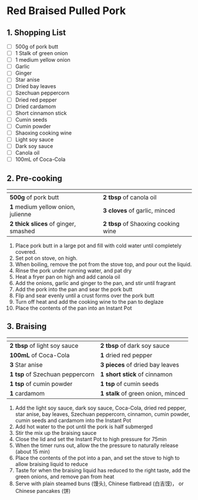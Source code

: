 # Red Braised Pulled Pork

## 1. Shopping List
- [ ] 500g of pork butt
- [ ] 1 Stalk of green onion
- [ ] 1 medium yellow onion
- [ ] Garlic
- [ ] Ginger
- [ ] Star anise
- [ ] Dried bay leaves
- [ ] Szechuan peppercorn
- [ ] Dried red pepper
- [ ] Dried cardamom
- [ ] Short cinnamon stick
- [ ] Cumin seeds
- [ ] Cumin powder
- [ ] Shaoxing cooking wine
- [ ] Light soy sauce
- [ ] Dark soy sauce
- [ ] Canola oil
- [ ] 100mL of Coca-Cola

## 2. Pre-cooking
|<!-- -->|<!-- -->|
|---|---|
| **500g** of pork butt | **2 tbsp** of canola oil |
| **1** medium yellow onion, julienne | **3 cloves** of garlic, minced |
| **2 thick slices** of ginger, smashed | **2 tbsp** of Shaoxing cooking wine |

1. Place pork butt in a large pot and fill with cold water until completely covered.
2. Set pot on stove, on high. 
3. When boiling, remove the pot from the stove top, and pour out the liquid.
4. Rinse the pork under running water, and pat dry
5. Heat a fryer pan on high and add canola oil
6. Add the onions, garlic and ginger to the pan, and stir until fragrant
7. Add the pork into the pan and sear the pork butt
8. Flip and sear evenly until a crust forms over the pork butt
9. Turn off heat and add the cooking wine to the pan to deglaze
10. Place the contents of the pan into an Instant Pot

## 3. Braising
|<!-- -->|<!-- -->|
|---|---|
| **2 tbsp** of light soy sauce | **2 tbsp** of dark soy sauce |
| **100mL** of Coca-Cola | **1** dried red pepper |
| **3** Star anise | **3 pieces** of dried bay leaves |
| **1 tsp** of Szechuan peppercorn | **1 short stick** of cinnamon |
| **1 tsp** of cumin powder | **1 tsp** of cumin seeds |
| **1** cardamom | **1 stalk** of green onion, minced |

1. Add the light soy sauce, dark soy sauce, Coca-Cola, dried red pepper, star anise, bay leaves, Szechuan peppercorn, cinnamon, cumin powder, cumin seeds and cardamom into the Instant Pot
2. Add hot water to the pot until the pork is half submerged
3. Stir the mix up the braising sauce
4. Close the lid and set the Instant Pot to high pressure for 75min
5. When the timer runs out, allow the the pressure to naturally release (about 15 min)
6. Place the contents of the pot into a pan, and set the stove to high to allow braising liquid to reduce
7. Taste for when the braising liquid has reduced to the right taste, add the green onions, and remove pan from heat 
8. Serve with plain steamed buns (馒头), Chinese flatbread (白吉馍)， or Chinese pancakes (饼)